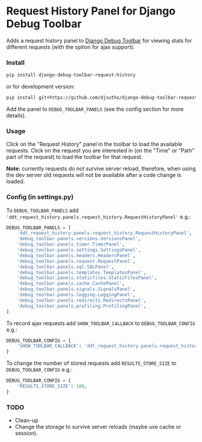 Request History Panel for Django Debug Toolbar
==============================================

Adds a request history panel to [Django Debug Toolbar](https://github.com/django-debug-toolbar/django-debug-toolbar) for viewing stats for different requests (with the option for ajax support).


### Install ###

```bash
pip install django-debug-toolbar-request-history
```

or for development version:


```bash
pip install git+https://github.com/djsutho/django-debug-toolbar-request-history.git
```

Add the panel to ```DEBUG_TOOLBAR_PANELS``` (see the config section for more details).


### Usage ###

Click on the "Request History" panel in the toolbar to load the available requests. Click on the request you are interested in (on the "Time" or "Path" part of the request) to load the toolbar for that request.

**Note:** currently requests do not survive server reload, therefore, when using the dev server old requests will not be available after a code change is loaded.


### Config (in settings.py) ###

To ```DEBUG_TOOLBAR_PANELS``` add ```'ddt_request_history.panels.request_history.RequestHistoryPanel'``` e.g.:

```python
DEBUG_TOOLBAR_PANELS = [
    'ddt_request_history.panels.request_history.RequestHistoryPanel',  # Here it is 
    'debug_toolbar.panels.versions.VersionsPanel',
    'debug_toolbar.panels.timer.TimerPanel',
    'debug_toolbar.panels.settings.SettingsPanel',
    'debug_toolbar.panels.headers.HeadersPanel',
    'debug_toolbar.panels.request.RequestPanel',
    'debug_toolbar.panels.sql.SQLPanel',
    'debug_toolbar.panels.templates.TemplatesPanel',
    'debug_toolbar.panels.staticfiles.StaticFilesPanel',
    'debug_toolbar.panels.cache.CachePanel',
    'debug_toolbar.panels.signals.SignalsPanel',
    'debug_toolbar.panels.logging.LoggingPanel',
    'debug_toolbar.panels.redirects.RedirectsPanel',
    'debug_toolbar.panels.profiling.ProfilingPanel',
]
```

To record ajax requests add ```SHOW_TOOLBAR_CALLBACK``` to ```DEBUG_TOOLBAR_CONFIG``` e.g.:

```python
DEBUG_TOOLBAR_CONFIG = {
    'SHOW_TOOLBAR_CALLBACK': 'ddt_request_history.panels.request_history.allow_ajax',
}
```


To change the number of stored requests add ```RESULTS_STORE_SIZE``` to ```DEBUG_TOOLBAR_CONFIG``` e.g.:

```python
DEBUG_TOOLBAR_CONFIG = {
    'RESULTS_STORE_SIZE': 100,
}
```


### TODO ###
* Clean-up
* Change the storage to survive server reloads (maybe use cache or session).
